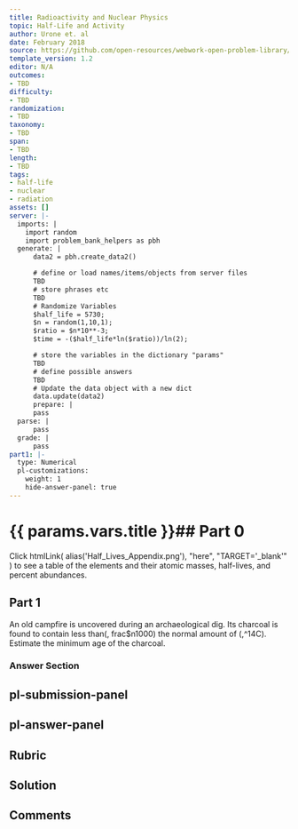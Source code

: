```yaml
---
title: Radioactivity and Nuclear Physics
topic: Half-Life and Activity
author: Urone et. al
date: February 2018
source: https://github.com/open-resources/webwork-open-problem-library/tree/master/Contrib/BrockPhysics/College_Physics_Urone/31.Radioactivity_and_Nuclear_Physics/31-05.Half-Life_and_Activity/NU_U17-31-05-001.pg
template_version: 1.2
editor: N/A
outcomes:
- TBD
difficulty:
- TBD
randomization:
- TBD
taxonomy:
- TBD
span:
- TBD
length:
- TBD
tags:
- half-life
- nuclear
- radiation
assets: []
server: |-
  imports: |
    import random
    import problem_bank_helpers as pbh
  generate: |
      data2 = pbh.create_data2()

      # define or load names/items/objects from server files
      TBD
      # store phrases etc
      TBD
      # Randomize Variables
      $half_life = 5730;
      $n = random(1,10,1);
      $ratio = $n*10**-3;
      $time = -($half_life*ln($ratio))/ln(2);

      # store the variables in the dictionary "params"
      TBD
      # define possible answers
      TBD
      # Update the data object with a new dict
      data.update(data2)
      prepare: |
      pass
  parse: |
      pass
  grade: |
      pass
part1: |-
  type: Numerical
  pl-customizations:
    weight: 1
    hide-answer-panel: true
---
```


# {{ params.vars.title }}## Part 0 
Click htmlLink( alias('Half_Lives_Appendix.png'), "here", "TARGET='_blank'" ) to see a table of the elements and their atomic masses, half-lives, and percent abundances. 
## Part 1 
An old campfire is uncovered during an archaeological dig. Its charcoal is found to contain less than(, frac$n1000) the normal amount of (,^14C). Estimate the minimum age of the charcoal. 


### Answer Section 


## pl-submission-panel 


## pl-answer-panel 


## Rubric 


## Solution 


## Comments 


